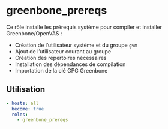 # greenbone_prereqs

Ce rôle installe les prérequis système pour compiler et installer Greenbone/OpenVAS :
- Création de l’utilisateur système et du groupe `gvm`
- Ajout de l’utilisateur courant au groupe
- Création des répertoires nécessaires
- Installation des dépendances de compilation
- Importation de la clé GPG Greenbone

## Utilisation

```yaml
- hosts: all
  become: true
  roles:
    - greenbone_prereqs
